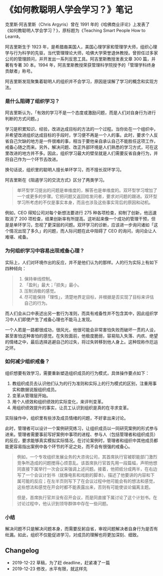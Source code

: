 # 《如何教聪明人学会学习？》笔记


克里斯·阿吉里斯（Chris Argyris）曾在 1991 年的《哈佛商业评论》上发表了《如何教聪明人学会学习？》，原标题为《Teaching Smart People How to Learn》。

阿吉里斯生于 1923 年，是希腊裔美国人，美国心理学家和管理学大师，组织心理学与行为科学的先驱，当代管理理论大师，哈佛大学荣誉退休教授。曾担任过多家公司的管理顾问，并开发出一系列反思工具。阿吉里斯教授发表文章 300 篇，并著有专著 30 本。1994 年，阿吉里斯教授荣获管理科学院授予的「管理学科终身贡献者」称号。

阿吉里斯发现聚集着聪明人的组织并不会学习，原因是误解了学习的概念和实现⽅法。

### 是什么阻碍了组织学习？

阿吉里斯认为，「有效的学习不是⼀个态度或激励问题，⽽是⼈们对⾃身⾏为进⾏判断的⽅式问题。」

学习是积累知识、经验，改进达成目标的方法的一个过程。当你处在一个组织中，并希望改进组织达成目标的手段时，学习便不再是一个人的事。此时，要求个人反省自己欠缺的地方是一件很难的事，相当于要他亲自承认自己不能胜任这项工作，戒备心随之而来。另外，解决问题、改正外部环境是人们熟悉的学习方式，可在这里改进的地方并不多。因此，组织学习最大的壁垒就是人们需要反省自身行为，并将自己作为一个环节去改进。

换句话说，组织里的聪明人擅长单环学习，而不擅长双环学习。

阿吉里斯在《阻遏学习的交流方式》区分了两类学习。

> 单环型学习提出的问题是单维度的，解答也是单维度的。双环型学习增加了一个或更多的步骤。它把问题又返回给发问者，要求对问题的跟进。双环型学习所考虑的不仅是事实本身，而且也涉及这些事实背后的原因和动机。

例如，CEO 得知公司对每个新想法要进行 275 种各项检查，抑制了创新，他迅速取消了 200 项检查，结果创新率有所提高。这听起来像一个成功的管理干预，但是是单环学习，忽视了更深层的问题。双环学习的诊断，应该进一步询问诸如「这个情况出现了多久」的问题，而人际问题在此中阻碍了 CEO 的询问，询问会让人难堪、戒备。

### 为何组织学习中容易出现戒备心理？

实际上，人们对环境作出的反应，并不是他们认为的那样。人的行为实际上有如下四种倾向：

> 1. 保持单线控制。
> 2. 「盈利」最⼤；「损失」最⼩。
> 3. 压制消极的感觉。
> 4. 尽可能保持「理性」，清楚地界定⽬标，并根据是否实现了⽬标来评估⾃⼰的⾏为。

而人们会从口中表述出另一套行为准则，而具有戒备性并不包含其中，因此组织学习中人们即使产生了戒备心理也不能马上发现。

一个人若是一路都很成功，很风光，他很可能会非常害怕失败而破坏一贯的人设，甚至害怕这种害怕的感觉。在失败面前，他极度脆弱，容易陷入失落、内疚、绝望的情绪之中，最后选择逃避自己的过失，将过失转移到他人身上。这种现称作厄运之环。

### 如何减少组织戒备？

组织想要有效学习，需要重新塑造组织成员的行为模式，具体操作要点如下：

1. 教组织成员去认识他们认为的行为准则和实际上的行为模式的区别，注重用事实和数据说服组织成员。
2. 变革从管理层开始。
3. 用个人绩效和组织绩效的实际变化，来评判变革。
4. 用组织绩效提升的事实，让员工认识到组织是真的在寻求变革。

实际操作中，组织里有些涉及成员情绪的问题，不好拿出来讨论。

此时，管理者可以设计一个案例研究练习，让组织成员以一同研究案例的形式参与进来。管理者需要事前写好案例中事项的进程、参与人（包括管理者和组织成员）的反应，要求能够真实模拟实际情况。在讨论案例时，管理者和组织中其他成员都能更容易指出案例中各个环节的不足之处，而不会有很强的戒备心。

> 例如，⼀个专攻组织发展业务的⼤咨询公司，其⾸席执⾏官被职能部⻔激烈竞争所造成的问题搅得⼼烦意乱。该⾸席执⾏官⾸先⽤⼀段篇幅，声明他想同直接下属举⾏⼀次会议来强调上述问题。接着，他把纸分成两半，在右边写了⼀个会议计划书（就像电影和戏剧的脚本)，描述了他要讲的内容和下属可能的反应；在左半⻚则写下了在会议过程中他可能会有的想法和感觉，这些想法和感觉在开会时都不能表露出来，否则有可能使谈论偏离主题。
>
> 但是，⾸席执⾏官并没有召开会议，⽽是同直接下属讨论了这个计划书。在讨论过程中，他认识到领导群体中存在⼀些问题。

### 小结

解决问题不只是解决问题本身，而需要反躬自省，审视问题解决者自身行为是否有纰漏。如此，组织不仅能促进学习，对成员的理解也将更加深刻、细致。

## Changelog

- 2019-12-22 草稿，为了赶 deadline，赶紧凑了一篇
- 2019-12-23 修改，水平有限，就这样先


